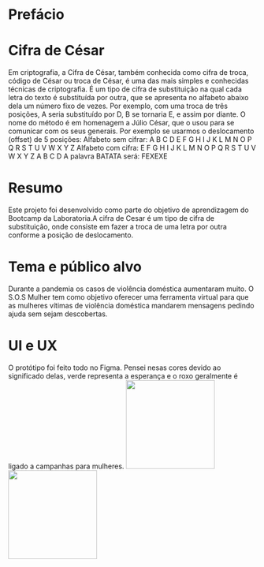 # Prefácio
# Cifra de César
Em criptografia, a Cifra de César, também conhecida como cifra de troca, código de César ou troca de César, é uma das mais simples e conhecidas técnicas de criptografia. É um tipo de cifra de substituição na qual cada letra do texto é substituída por outra, que se apresenta no alfabeto abaixo dela um número fixo de vezes. Por exemplo, com uma troca de três posições, A seria substituído por D, B se tornaria E, e assim por diante. O nome do método é em homenagem a Júlio César, que o usou para se comunicar com os seus generais.
Por exemplo se usarmos o deslocamento (offset) de 5 posições:
Alfabeto sem cifrar: A B C D E F G H I J K L M N O P Q R S T U V W X Y Z
Alfabeto com cifra: E F G H I J K L M N O P Q R S T U V W X Y Z A B C D
A palavra BATATA será: FEXEXE

# Resumo
Este projeto foi desenvolvido como parte do objetivo de aprendizagem do Bootcamp da Laboratoria.A cifra de Cesar é um tipo de cifra de substituição, onde consiste em fazer a troca de uma letra por outra conforme a posição de deslocamento.

# Tema e público alvo
Durante a pandemia os casos de violência doméstica aumentaram muito. O S.O.S Mulher tem como objetivo oferecer uma ferramenta virtual para que as mulheres vítimas de violência doméstica mandarem mensagens pedindo ajuda sem sejam descobertas.

# UI e UX
O protótipo foi feito todo no Figma. Pensei nesas cores devido ao significado delas, verde representa a esperança e o roxo geralmente é ligado a campanhas para mulheres.
<img height="180em" src=img/layoutone.png/>
<img height="180em" src=img/layouttw.png/>


